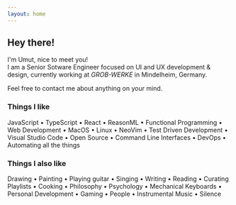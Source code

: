 ```yaml
---
layout: home
---
```


## Hey there!

I'm Umut, nice to meet you!  
I am a Senior Sotware Engineer focused on UI and UX development & design,
currently working at _GROB-WERKE_ in Mindelheim, Germany.

Feel free to contact me about anything on your mind.

### Things I like

JavaScript •
TypeScript •
React •
ReasonML •
Functional Programming •
Web Development •
MacOS •
Linux •
NeoVim •
Test Driven Development •
Visual Studio Code •
Open Source •
Command Line Interfaces •
DevOps •
Automating all the things

### Things I also like

Drawing •
Painting •
Playing guitar •
Singing •
Writing •
Reading •
Curating Playlists •
Cooking •
Philosophy •
Psychology •
Mechanical Keyboards •
Personal Development •
Gaming •
People •
Instrumental Music •
Silence
